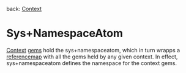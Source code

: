 back: [Context](../basics/context.md#Atoms)

# Sys+NamespaceAtom

[Context](../basics/context.md#Atoms) [gems](../basics/gem.md) hold the sys+namespaceatom, which in turn wrapps a [referencemap](../basics/referencemap.md) with all the gems held by any given context. In effect, sys+namespaceatom defines the namespace for the context gems.